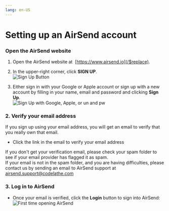 ```yaml
---
lang: en-US
---
```


# Setting up an AirSend account

### Open the AirSend website

1.  Open the AirSend website at  [https://www.airsend.io](/$replace).
2.  In the upper-right corner, click **SIGN UP**.  
    ![Sign Up Button](../../assets/account/setting-up-an-airsend-account/sign-up-button.png)  
      
    
3.  Either sign in with your Google or Apple account or sign up with a new account by filling in your name, email and password and clicking **Sign Up**.  
    ![Sign Up with Google, Apple, or un and pw](../../assets/account/setting-up-an-airsend-account/sign-up-with-google-apple-or-un-and-pw.png)

### 2\. Verify your email address

If you sign up using your email address, you will get an email to verify that you really own that email.

-   Click the link in the email to verify your email address  
      
    

If you don't get your verification email, please check your spam folder to see if your email provider has flagged it as spam.  
If your email is not in the spam folder, and you are having difficulties, please contact us by sending an email to AirSend support at [airsend.support@codelathe.com](/$replace)

### 3\. Log in to AirSend

-   Once your email is verified, click the **Login** button to sign into AirSend:  
    ![First time opening AirSend](../../assets/account/setting-up-an-airsend-account/first-time-opening-air-send.jpg)